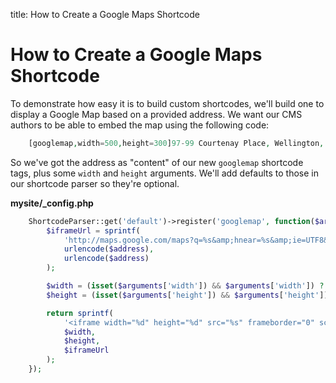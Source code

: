 title: How to Create a Google Maps Shortcode

# How to Create a Google Maps Shortcode

To demonstrate how easy it is to build custom shortcodes, we'll build one to display a Google Map based on a provided 
address. We want our CMS authors to be able to embed the map using the following code:


```php
    [googlemap,width=500,height=300]97-99 Courtenay Place, Wellington, New Zealand[/googlemap]
```

So we've got the address as "content" of our new `googlemap` shortcode tags, plus some `width` and `height` arguments. 
We'll add defaults to those in our shortcode parser so they're optional.

**mysite/_config.php**

```php    
    ShortcodeParser::get('default')->register('googlemap', function($arguments, $address, $parser, $shortcode) {
        $iframeUrl = sprintf(
            'http://maps.google.com/maps?q=%s&amp;hnear=%s&amp;ie=UTF8&hq=&amp;t=m&amp;z=14&amp;output=embed',
            urlencode($address),
            urlencode($address)
        );

        $width = (isset($arguments['width']) && $arguments['width']) ? $arguments['width'] : 400;
        $height = (isset($arguments['height']) && $arguments['height']) ? $arguments['height'] : 300;

        return sprintf(
            '<iframe width="%d" height="%d" src="%s" frameborder="0" scrolling="no" marginheight="0" marginwidth="0"></iframe>',
            $width,
            $height,
            $iframeUrl
        );
    });
```